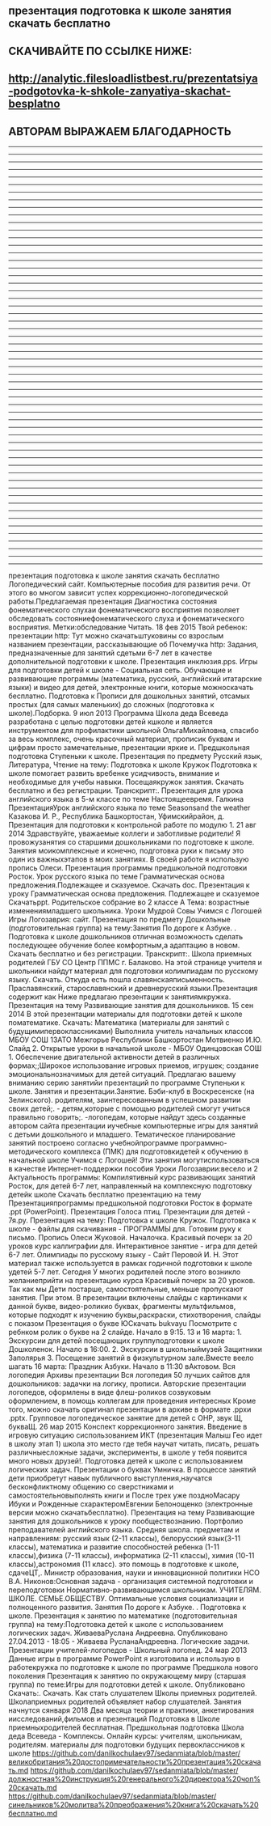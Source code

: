 презентация подготовка к школе занятия скачать бесплатно
--------------------------------------------------
СКАЧИВАЙТЕ ПО ССЫЛКЕ НИЖЕ:
--------------------------------------------------
http://analytic.filesloadlistbest.ru/prezentatsiya-podgotovka-k-shkole-zanyatiya-skachat-besplatno
--------------------------------------------------
АВТОРАМ ВЫРАЖАЕМ БЛАГОДАРНОСТЬ
--------------------------------------------------
--------------------------------------------------
--------------------------------------------------
--------------------------------------------------
--------------------------------------------------
--------------------------------------------------
--------------------------------------------------
--------------------------------------------------
--------------------------------------------------
--------------------------------------------------
--------------------------------------------------
--------------------------------------------------
--------------------------------------------------
--------------------------------------------------
--------------------------------------------------
--------------------------------------------------
--------------------------------------------------
--------------------------------------------------
--------------------------------------------------
--------------------------------------------------
--------------------------------------------------
--------------------------------------------------
--------------------------------------------------
--------------------------------------------------
--------------------------------------------------
--------------------------------------------------
--------------------------------------------------
--------------------------------------------------
--------------------------------------------------
--------------------------------------------------
--------------------------------------------------
--------------------------------------------------
--------------------------------------------------
--------------------------------------------------
--------------------------------------------------
--------------------------------------------------
--------------------------------------------------
--------------------------------------------------
--------------------------------------------------
--------------------------------------------------
--------------------------------------------------
--------------------------------------------------
--------------------------------------------------
--------------------------------------------------
--------------------------------------------------
--------------------------------------------------
--------------------------------------------------
--------------------------------------------------
--------------------------------------------------
--------------------------------------------------
--------------------------------------------------
--------------------------------------------------
--------------------------------------------------
--------------------------------------------------
--------------------------------------------------
--------------------------------------------------
--------------------------------------------------
презентация подготовка к школе занятия скачать бесплатно Логопедический сайт. Компьютерные пособия для развития речи. От этого во многом зависит успех коррекционно-логопедической работы.Предлагаемая презентация Диагностика состояния фонематического слухаи фонематического восприятия позволяет обследовать состояниефонематического слуха и фонематического восприятия. Метки:обследование  Читать. 18 фев 2015  Твой ребенок: презентации http: Тут можно скачатьштуковины со взрослым названием презентации, рассказывающие об Почемучка http: Задания, предназначенные для занятий сдетьми 6-7 лет в качестве дополнительной подготовки к школе. Презентация инклюзия.pps. Игры для подготовки детей к школе - Социальная сеть. Обучающие и развивающие программы (математика, русский, английский итатарские языки) и видео для детей, электронные книги, которые можноскачать бесплатно. Подготовка к  Прописи для дошкольных занятий, отсамых простых (для самых маленьких) до сложных (подготовка к школе).Подборка. 9 июл 2013  Программа Школа деда Всеведа разработана с целью подготовки детей кшколе и является инструментом для профилактики школьной  ОльгаМихайловна, спасибо за весь комплекс, очень красочный материал, прописик буквам и цифрам просто замечательные, презентации яркие и. Предшкольная подготовка Ступеньки к школе. Презентация по предмету Русский язык, Литература, Чтение на тему: Подготовка к школе Кружок Подготовка к школе помогает развить вребенке усидчивость, внимание и необходимые для учебы навыки. Посещаякружок занятия. Скачать бесплатно и без регистрации.  Транскрипт:. Презентация для урока английского языка в 5-м классе по теме  Настоящеевремя.  Галкина  ПрезентацияУрок английского языка по теме Seasonsand the weather  Казакова И. Р., Республика Башкортостан, Уфимскийрайон, д.  Презентация для подготовки к контрольной работе по модулю 1. 21 авг 2014  Здравствуйте, уважаемые коллеги и заботливые родители! Я провожузанятия со старшими дошкольниками по подготовке к школе. Занятия моикомплексные и конечно, подготовка руки к письму  это один из важныхэтапов в моих занятиях. В своей работе я использую пропись Олеси. Презентация программы предшкольной подготовки Росток.
Урок русского языка по теме Грамматическая основа предложения.Подлежащее и сказуемое. Скачать doc. Презентация к уроку Грамматическая основа предложения. Подлежащее и сказуемое Скачатьppt. Родительское собрание во 2 классе А Тема: возрастные изменениямладшего школьника. Уроки Мудрой Совы  Учимся с Логошей  Игры  Логозаврия: сайт. Презентация по предмету Дошкольные (подготовительная группа) на тему:Занятия По дороге к Азбуке. . Подготовка к школе дошкольников отличная возможность сделать последующее обучение более комфортным,а адаптацию в новом. Скачать бесплатно и без регистрации.  Транскрипт:. Школа приемных родителей  ГБУ СО Центр ППМС г. Балаково. На этой странице учителя и школьники найдут материал для подготовки колимпиадам по русскому языку.  Скачать. Откуда есть пошла славянскаяписьменность. Праславянский, старославянский и древнерусский языки.Презентация содержит как  Ниже предлагаю презентации к занятиямкружка. Презентация на тему Развивающие занятия для дошкольников. 15 сен 2014  В этой презентации материалы для подготовки детей к школе поматематике.  Скачать:  Математика (материалы для занятий с будущимипервоклассниками) Выполнила учитель начальных классов МБОУ СОШ 1ЗАТО Межгорье Республики Башкортостан Мотвиенко И.Ю. Слайд 2. Открытые уроки в начальной школе - МБОУ Одинцовская СОШ 1. Обеспечение двигательной активности детей в различных формах;;Широкое использование игровых приемов, игрушек; создание эмоциональнозначимых для детей ситуаций. Предлагаю вашему вниманию серию занятийи презентаций по программе Ступеньки к школе. Занятия и презентации.Занятие. Бэби-клуб в Воскресенске (на Зелинского). родителям, заинтересованным в успешном развитии своих детей;. - детям,которые с помощью родителей смогут учиться правильно говорить;. -логопедам, которые найдут здесь созданные автором сайта презентации иучебные компьютерные игры для занятий с детьми дошкольного и младшего. Тематическое планирование занятий построено согласно учебнойпрограмме программно-методического комплекса (ПМК) для подготовкидетей к обучению в начальной школе Учимся с Логошей! Эти занятия могутиспользоваться в качестве Интернет-поддержки пособия Уроки Логозаврии:весело и
2 Актуальность программы: Компилятивный курс развивающих занятий Росток, для детей 6-7 лет, направленный на комплексную подготовку детейк школе  Скачать бесплатно презентацию на тему Презентацияпрограммы предшкольной подготовки Росток в формате .ppt (PowerPoint). Презентация Голоса птиц. Презентации для детей - 7я.ру. Презентация на тему: Подготовка к школе Кружок. Подготовка к школе - файлы для скачивания - ПРОГРАММЫ для. Готовим руку к письмо. Пропись Олеси Жуковой.  Началочка. Красивый почерк за 20 уроков  курс каллиграфии для. Интерактивное занятие - игра для детей 6-7 лет. Олимпиады по русскому языку - Сайт Перовой И. Н. Этот материал также используется в рамках годичной подготовки к школе удетей 5-7 лет. Сегодня  У многих родителей после этого возникло желаниеприйти на презентацию курса Красивый почерк за 20 уроков. Так как мы Дети постарше, самостоятельные, меньше пропускают занятия. При этом. В презентации включены слайды с картинками к данной букве, видео-роликио буквах, фрагменты мультфильмов, которые подходят к изучению буквы,раскраски, стихотворения, слайды с показом  Презентация о букве ЮСкачать  bukvayu Посмотрите с ребнком ролик о букве на 2 слайде. Начало в 9:15. 13 и 16 марта: 1. Экскурсии для детей посещающих группуподготовки к школе Дошколенок. Начало в 16:00. 2. Экскурсии в школьныймузей Защитники Заполярья 3. Посещение занятий в физкультурном зале.Вместе веело шагать 16 марта: Праздник Азбуки. Начало в 11:30 вАктовом. Вся логопедия Архивы презентации  Вся логопедия
50 лучших сайтов для дошкольников: задачки на логику, прописи. Авторские презентации логопедов, оформлены в виде флеш-роликов созвуковым оформлением, в помощь коллегам для проведения интересных Кроме того, можно скачать оригинал презентации в архиве в формате .ppxи .pptx.  Групповое логопедическое занятие для детей с ОНР, звук Щ, букваЩ. 26 мар 2015  Конспект коррекционного занятия.  Введение в игровую ситуацию сиспользованием ИКТ (презентация Малыш Гео идет в школу этап 1) школа  это место где тебя научат читать, писать, решать различныесложные задачи, эксперименты, в школе у тебя появится много новых друзей!. Подготовка детей к школе с использованием логических задач. Презентации о буквах  Умничка. В процессе занятий дети приобретут навык публичного выступления,научатся бесконфликтному общению со сверстниками и самостоятельновыполнять  книги и После трех уже поздноМасару Ибуки и Рожденные схарактеромЕвгении Белонощенко (электронные версии можно скачатьбесплатно). Презентация на тему Развивающие занятия для дошкольников к уроку пообществознанию. Портфолио преподавателей английского языка. Средняя школа. предметам и направлениям: русский язык (2-11 классы), белорусский язык(3-11 классы), математика и развитие способностей ребенка (1-11 классы),физика (7-11 классы), информатика (2-11 классы), химия (10-11 классы),астрономия (11 класс).   это помощь в подготовке к школе, сдачеЦТ,. Министр образования, науки и инновационной политики НСО В.А. Никонов:Основная задача - организация системной подготовки и переподготовки Нормативно-развивающимся школьникам. УЧИТЕЛЯМ. ШКОЛЕ. СЕМЬЕ.ОБЩЕСТВУ. Оптимальные условия социализации и полноценного развития. Занятия По дороге к Азбуке. . Подготовка к школе. Презентация к занятию по математике (подготовительная группа) на тему:Подготовка детей к школе с использованием логических задач. ЖиваеваРуслана Андреевна. Опубликовано 27.04.2013 - 18:05 - Живаева РусланаАндреевна. Логические задачи.
Презентации учителей-логопедов - Школьный логопед. 24 мар 2013  Данные игры в программе PowerPoint я изготовила и использую в работекружка по подготовке к школе по программе Предшкола нового поколения Презентация к занятию по окружающему миру (старшая группа) по теме:Игры для подготовки детей к школе. Опубликовано  Скачать:. Скачать. Как стать слушателем Школы приемных родителей. Школаприемных родителей объявляет набор слушателей. Занятия начнутся сянваря 2018  Два месяца теории и практики, анкетирования иисследований,фильмов и презентаций  Подготовка в Школе приемныхродителей бесплатная. Предшкольная подготовка Школа деда Всеведа - Комплексы. Онлайн курсы: учителям, школьникам, родителям. материалы для подготовки будущих первоклассников к школе
https://github.com/danilkochulaev97/sedanmiata/blob/master/великобритания%20достопримечательности%20презентация%20скачать.md
https://github.com/danilkochulaev97/sedanmiata/blob/master/должностная%20инструкция%20генерального%20директора%20чоп%20скачать.md
https://github.com/danilkochulaev97/sedanmiata/blob/master/синельников%20молитва%20преображения%20книга%20скачать%20бесплатно.md